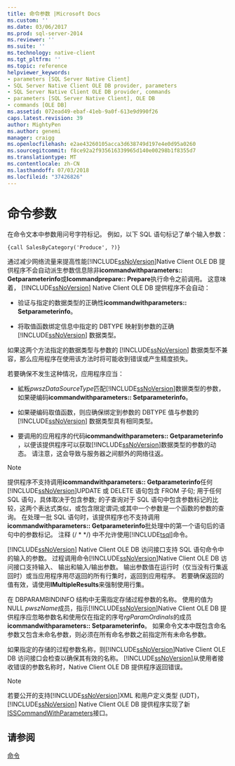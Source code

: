 ```yaml
---
title: 命令参数 |Microsoft Docs
ms.custom: ''
ms.date: 03/06/2017
ms.prod: sql-server-2014
ms.reviewer: ''
ms.suite: ''
ms.technology: native-client
ms.tgt_pltfrm: ''
ms.topic: reference
helpviewer_keywords:
- parameters [SQL Server Native Client]
- SQL Server Native Client OLE DB provider, parameters
- SQL Server Native Client OLE DB provider, commands
- parameters [SQL Server Native Client], OLE DB
- commands [OLE DB]
ms.assetid: 072ead49-ebaf-41eb-9a0f-613e9d990f26
caps.latest.revision: 39
author: MightyPen
ms.author: genemi
manager: craigg
ms.openlocfilehash: e2ae43260105acca3d638749d197e4e0d95a0260
ms.sourcegitcommit: f8ce92a2f935616339965d140e00298b1f8355d7
ms.translationtype: MT
ms.contentlocale: zh-CN
ms.lasthandoff: 07/03/2018
ms.locfileid: "37426826"
---
```

# <a name="command-parameters"></a>命令参数
  在命令文本中参数用问号字符标记。 例如，以下 SQL 语句标记了单个输入参数：  
  
```  
{call SalesByCategory('Produce', ?)}  
```  
  
 通过减少网络流量来提高性能[!INCLUDE[ssNoVersion](../../includes/ssnoversion-md.md)]Native Client OLE DB 提供程序不会自动派生参数信息除非**icommandwithparameters:: Getparameterinfo**或**Icommandprepare:: Prepare**执行命令之前调用。 这意味着， [!INCLUDE[ssNoVersion](../../includes/ssnoversion-md.md)] Native Client OLE DB 提供程序不会自动：  
  
-   验证与指定的数据类型的正确性**icommandwithparameters:: Setparameterinfo**。  
  
-   将取值函数绑定信息中指定的 DBTYPE 映射到参数的正确 [!INCLUDE[ssNoVersion](../../includes/ssnoversion-md.md)] 数据类型。  
  
 如果这两个方法指定的数据类型与参数的 [!INCLUDE[ssNoVersion](../../includes/ssnoversion-md.md)] 数据类型不兼容，那么应用程序在使用该方法时将可能收到错误或产生精度损失。  
  
 若要确保不发生这种情况，应用程序应当：  
  
-   絋粄*pwszDataSourceType*匹配[!INCLUDE[ssNoVersion](../../includes/ssnoversion-md.md)]数据类型的参数，如果硬编码**icommandwithparameters:: Setparameterinfo**。  
  
-   如果硬编码取值函数，则应确保绑定到参数的 DBTYPE 值与参数的 [!INCLUDE[ssNoVersion](../../includes/ssnoversion-md.md)] 数据类型具有相同类型。  
  
-   要调用的应用程序的代码**icommandwithparameters:: Getparameterinfo** ，以便该提供程序可以获取[!INCLUDE[ssNoVersion](../../includes/ssnoversion-md.md)]数据类型的参数的动态。 请注意，这会导致与服务器之间额外的网络往返。  
  
> [!NOTE]  
>  提供程序不支持调用**icommandwithparameters:: Getparameterinfo**任何[!INCLUDE[ssNoVersion](../../includes/ssnoversion-md.md)]UPDATE 或 DELETE 语句包含 FROM 子句; 用于任何 SQL 语句，具体取决于包含参数; 的子查询对于 SQL 语句中包含参数标记的比较，这两个表达式类似，或包含限定谓词;或其中一个参数是一个函数的参数的查询。 在处理一批 SQL 语句时，该提供程序也不支持调用**icommandwithparameters:: Getparameterinfo**批处理中的第一个语句后的语句中的参数标记。 注释 (/ * \*/) 中不允许使用[!INCLUDE[tsql](../../includes/tsql-md.md)]命令。  
  
 [!INCLUDE[ssNoVersion](../../includes/ssnoversion-md.md)] Native Client OLE DB 访问接口支持 SQL 语句命令中的输入的参数。 过程调用命令[!INCLUDE[ssNoVersion](../../includes/ssnoversion-md.md)]Native Client OLE DB 访问接口支持输入、 输出和输入/输出参数。 输出参数值在运行时（仅当没有行集返回时）或当应用程序用尽返回的所有行集时，返回到应用程序。 若要确保返回的值有效，请使用**IMultipleResults**来强制使用行集。  
  
 在 DBPARAMBINDINFO 结构中无需指定存储过程参数的名称。 使用的值为 NULL *pwszName*成员，指示[!INCLUDE[ssNoVersion](../../includes/ssnoversion-md.md)]Native Client OLE DB 提供程序应忽略参数名和使用仅在指定的序号*rgParamOrdinals*的成员**icommandwithparameters:: Setparameterinfo**。 如果命令文本中既包含命名参数又包含未命名参数，则必须在所有命名参数之前指定所有未命名参数。  
  
 如果指定的存储的过程参数名称，则[!INCLUDE[ssNoVersion](../../includes/ssnoversion-md.md)]Native Client OLE DB 访问接口会检查以确保其有效的名称。 [!INCLUDE[ssNoVersion](../../includes/ssnoversion-md.md)]从使用者接收错误的参数名称时，Native Client OLE DB 提供程序返回错误。  
  
> [!NOTE]  
>  若要公开的支持[!INCLUDE[ssNoVersion](../../includes/ssnoversion-md.md)]XML 和用户定义类型 (UDT)， [!INCLUDE[ssNoVersion](../../includes/ssnoversion-md.md)] Native Client OLE DB 提供程序实现了新[ISSCommandWithParameters](../native-client-ole-db-interfaces/isscommandwithparameters-ole-db.md)接口。  
  
## <a name="see-also"></a>请参阅  
 [命令](commands.md)  
  
  
